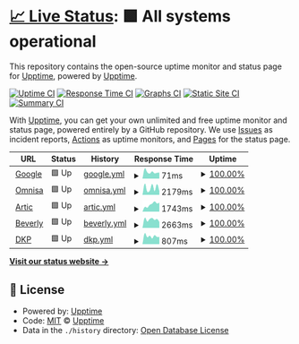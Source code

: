 # [📈 Live Status](https://demo.upptime.js.org): <!--live status--> **🟩 All systems operational**

This repository contains the open-source uptime monitor and status page for [Upptime](https://upptime.js.org), powered by [Upptime](https://github.com/upptime/upptime).

[![Uptime CI](https://github.com/mauroxReyes/upptime-phoenix-webs/workflows/Uptime%20CI/badge.svg)](https://github.com/mauroxReyes/upptime-phoenix-webs/actions?query=workflow%3A%22Uptime+CI%22)
[![Response Time CI](https://github.com/mauroxReyes/upptime-phoenix-webs/workflows/Response%20Time%20CI/badge.svg)](https://github.com/mauroxReyes/upptime-phoenix-webs/actions?query=workflow%3A%22Response+Time+CI%22)
[![Graphs CI](https://github.com/mauroxReyes/upptime-phoenix-webs/workflows/Graphs%20CI/badge.svg)](https://github.com/mauroxReyes/upptime-phoenix-webs/actions?query=workflow%3A%22Graphs+CI%22)
[![Static Site CI](https://github.com/mauroxReyes/upptime-phoenix-webs/workflows/Static%20Site%20CI/badge.svg)](https://github.com/mauroxReyes/upptime-phoenix-webs/actions?query=workflow%3A%22Static+Site+CI%22)
[![Summary CI](https://github.com/mauroxReyes/upptime-phoenix-webs/workflows/Summary%20CI/badge.svg)](https://github.com/mauroxReyes/upptime-phoenix-webs/actions?query=workflow%3A%22Summary+CI%22)

With [Upptime](https://upptime.js.org), you can get your own unlimited and free uptime monitor and status page, powered entirely by a GitHub repository. We use [Issues](https://github.com/upptime/upptime/issues) as incident reports, [Actions](https://github.com/mauroxReyes/upptime-phoenix-webs/actions) as uptime monitors, and [Pages](https://demo.upptime.js.org) for the status page.

<!--start: status pages-->
<!-- This summary is generated by Upptime (https://github.com/upptime/upptime) -->
<!-- Do not edit this manually, your changes will be overwritten -->
<!-- prettier-ignore -->
| URL | Status | History | Response Time | Uptime |
| --- | ------ | ------- | ------------- | ------ |
| <img alt="" src="https://favicons.githubusercontent.com/www.google.com" height="13"> [Google](https://www.google.com) | 🟩 Up | [google.yml](https://github.com/mauroxReyes/upptime-phoenix-webs/commits/HEAD/history/google.yml) | <details><summary><img alt="Response time graph" src="./graphs/google/response-time-week.png" height="20"> 71ms</summary><br><a href="https://demo.upptime.js.org/history/google"><img alt="Response time 83" src="https://img.shields.io/endpoint?url=https%3A%2F%2Fraw.githubusercontent.com%2FmauroxReyes%2Fupptime-phoenix-webs%2FHEAD%2Fapi%2Fgoogle%2Fresponse-time.json"></a><br><a href="https://demo.upptime.js.org/history/google"><img alt="24-hour response time 62" src="https://img.shields.io/endpoint?url=https%3A%2F%2Fraw.githubusercontent.com%2FmauroxReyes%2Fupptime-phoenix-webs%2FHEAD%2Fapi%2Fgoogle%2Fresponse-time-day.json"></a><br><a href="https://demo.upptime.js.org/history/google"><img alt="7-day response time 71" src="https://img.shields.io/endpoint?url=https%3A%2F%2Fraw.githubusercontent.com%2FmauroxReyes%2Fupptime-phoenix-webs%2FHEAD%2Fapi%2Fgoogle%2Fresponse-time-week.json"></a><br><a href="https://demo.upptime.js.org/history/google"><img alt="30-day response time 82" src="https://img.shields.io/endpoint?url=https%3A%2F%2Fraw.githubusercontent.com%2FmauroxReyes%2Fupptime-phoenix-webs%2FHEAD%2Fapi%2Fgoogle%2Fresponse-time-month.json"></a><br><a href="https://demo.upptime.js.org/history/google"><img alt="1-year response time 83" src="https://img.shields.io/endpoint?url=https%3A%2F%2Fraw.githubusercontent.com%2FmauroxReyes%2Fupptime-phoenix-webs%2FHEAD%2Fapi%2Fgoogle%2Fresponse-time-year.json"></a></details> | <details><summary><a href="https://demo.upptime.js.org/history/google">100.00%</a></summary><a href="https://demo.upptime.js.org/history/google"><img alt="All-time uptime 100.00%" src="https://img.shields.io/endpoint?url=https%3A%2F%2Fraw.githubusercontent.com%2FmauroxReyes%2Fupptime-phoenix-webs%2FHEAD%2Fapi%2Fgoogle%2Fuptime.json"></a><br><a href="https://demo.upptime.js.org/history/google"><img alt="24-hour uptime 100.00%" src="https://img.shields.io/endpoint?url=https%3A%2F%2Fraw.githubusercontent.com%2FmauroxReyes%2Fupptime-phoenix-webs%2FHEAD%2Fapi%2Fgoogle%2Fuptime-day.json"></a><br><a href="https://demo.upptime.js.org/history/google"><img alt="7-day uptime 100.00%" src="https://img.shields.io/endpoint?url=https%3A%2F%2Fraw.githubusercontent.com%2FmauroxReyes%2Fupptime-phoenix-webs%2FHEAD%2Fapi%2Fgoogle%2Fuptime-week.json"></a><br><a href="https://demo.upptime.js.org/history/google"><img alt="30-day uptime 100.00%" src="https://img.shields.io/endpoint?url=https%3A%2F%2Fraw.githubusercontent.com%2FmauroxReyes%2Fupptime-phoenix-webs%2FHEAD%2Fapi%2Fgoogle%2Fuptime-month.json"></a><br><a href="https://demo.upptime.js.org/history/google"><img alt="1-year uptime 100.00%" src="https://img.shields.io/endpoint?url=https%3A%2F%2Fraw.githubusercontent.com%2FmauroxReyes%2Fupptime-phoenix-webs%2FHEAD%2Fapi%2Fgoogle%2Fuptime-year.json"></a></details>
| <img alt="" src="https://favicons.githubusercontent.com/omnisaservicios.com" height="13"> [Omnisa](https://omnisaservicios.com/) | 🟩 Up | [omnisa.yml](https://github.com/mauroxReyes/upptime-phoenix-webs/commits/HEAD/history/omnisa.yml) | <details><summary><img alt="Response time graph" src="./graphs/omnisa/response-time-week.png" height="20"> 2179ms</summary><br><a href="https://demo.upptime.js.org/history/omnisa"><img alt="Response time 2177" src="https://img.shields.io/endpoint?url=https%3A%2F%2Fraw.githubusercontent.com%2FmauroxReyes%2Fupptime-phoenix-webs%2FHEAD%2Fapi%2Fomnisa%2Fresponse-time.json"></a><br><a href="https://demo.upptime.js.org/history/omnisa"><img alt="24-hour response time 1254" src="https://img.shields.io/endpoint?url=https%3A%2F%2Fraw.githubusercontent.com%2FmauroxReyes%2Fupptime-phoenix-webs%2FHEAD%2Fapi%2Fomnisa%2Fresponse-time-day.json"></a><br><a href="https://demo.upptime.js.org/history/omnisa"><img alt="7-day response time 2179" src="https://img.shields.io/endpoint?url=https%3A%2F%2Fraw.githubusercontent.com%2FmauroxReyes%2Fupptime-phoenix-webs%2FHEAD%2Fapi%2Fomnisa%2Fresponse-time-week.json"></a><br><a href="https://demo.upptime.js.org/history/omnisa"><img alt="30-day response time 2172" src="https://img.shields.io/endpoint?url=https%3A%2F%2Fraw.githubusercontent.com%2FmauroxReyes%2Fupptime-phoenix-webs%2FHEAD%2Fapi%2Fomnisa%2Fresponse-time-month.json"></a><br><a href="https://demo.upptime.js.org/history/omnisa"><img alt="1-year response time 2177" src="https://img.shields.io/endpoint?url=https%3A%2F%2Fraw.githubusercontent.com%2FmauroxReyes%2Fupptime-phoenix-webs%2FHEAD%2Fapi%2Fomnisa%2Fresponse-time-year.json"></a></details> | <details><summary><a href="https://demo.upptime.js.org/history/omnisa">100.00%</a></summary><a href="https://demo.upptime.js.org/history/omnisa"><img alt="All-time uptime 81.72%" src="https://img.shields.io/endpoint?url=https%3A%2F%2Fraw.githubusercontent.com%2FmauroxReyes%2Fupptime-phoenix-webs%2FHEAD%2Fapi%2Fomnisa%2Fuptime.json"></a><br><a href="https://demo.upptime.js.org/history/omnisa"><img alt="24-hour uptime 100.00%" src="https://img.shields.io/endpoint?url=https%3A%2F%2Fraw.githubusercontent.com%2FmauroxReyes%2Fupptime-phoenix-webs%2FHEAD%2Fapi%2Fomnisa%2Fuptime-day.json"></a><br><a href="https://demo.upptime.js.org/history/omnisa"><img alt="7-day uptime 100.00%" src="https://img.shields.io/endpoint?url=https%3A%2F%2Fraw.githubusercontent.com%2FmauroxReyes%2Fupptime-phoenix-webs%2FHEAD%2Fapi%2Fomnisa%2Fuptime-week.json"></a><br><a href="https://demo.upptime.js.org/history/omnisa"><img alt="30-day uptime 96.65%" src="https://img.shields.io/endpoint?url=https%3A%2F%2Fraw.githubusercontent.com%2FmauroxReyes%2Fupptime-phoenix-webs%2FHEAD%2Fapi%2Fomnisa%2Fuptime-month.json"></a><br><a href="https://demo.upptime.js.org/history/omnisa"><img alt="1-year uptime 81.72%" src="https://img.shields.io/endpoint?url=https%3A%2F%2Fraw.githubusercontent.com%2FmauroxReyes%2Fupptime-phoenix-webs%2FHEAD%2Fapi%2Fomnisa%2Fuptime-year.json"></a></details>
| <img alt="" src="https://favicons.githubusercontent.com/rticcoolers.net" height="13"> [Artic](https://rticcoolers.net/) | 🟩 Up | [artic.yml](https://github.com/mauroxReyes/upptime-phoenix-webs/commits/HEAD/history/artic.yml) | <details><summary><img alt="Response time graph" src="./graphs/artic/response-time-week.png" height="20"> 1743ms</summary><br><a href="https://demo.upptime.js.org/history/artic"><img alt="Response time 1089" src="https://img.shields.io/endpoint?url=https%3A%2F%2Fraw.githubusercontent.com%2FmauroxReyes%2Fupptime-phoenix-webs%2FHEAD%2Fapi%2Fartic%2Fresponse-time.json"></a><br><a href="https://demo.upptime.js.org/history/artic"><img alt="24-hour response time 2095" src="https://img.shields.io/endpoint?url=https%3A%2F%2Fraw.githubusercontent.com%2FmauroxReyes%2Fupptime-phoenix-webs%2FHEAD%2Fapi%2Fartic%2Fresponse-time-day.json"></a><br><a href="https://demo.upptime.js.org/history/artic"><img alt="7-day response time 1743" src="https://img.shields.io/endpoint?url=https%3A%2F%2Fraw.githubusercontent.com%2FmauroxReyes%2Fupptime-phoenix-webs%2FHEAD%2Fapi%2Fartic%2Fresponse-time-week.json"></a><br><a href="https://demo.upptime.js.org/history/artic"><img alt="30-day response time 1121" src="https://img.shields.io/endpoint?url=https%3A%2F%2Fraw.githubusercontent.com%2FmauroxReyes%2Fupptime-phoenix-webs%2FHEAD%2Fapi%2Fartic%2Fresponse-time-month.json"></a><br><a href="https://demo.upptime.js.org/history/artic"><img alt="1-year response time 1089" src="https://img.shields.io/endpoint?url=https%3A%2F%2Fraw.githubusercontent.com%2FmauroxReyes%2Fupptime-phoenix-webs%2FHEAD%2Fapi%2Fartic%2Fresponse-time-year.json"></a></details> | <details><summary><a href="https://demo.upptime.js.org/history/artic">100.00%</a></summary><a href="https://demo.upptime.js.org/history/artic"><img alt="All-time uptime 99.73%" src="https://img.shields.io/endpoint?url=https%3A%2F%2Fraw.githubusercontent.com%2FmauroxReyes%2Fupptime-phoenix-webs%2FHEAD%2Fapi%2Fartic%2Fuptime.json"></a><br><a href="https://demo.upptime.js.org/history/artic"><img alt="24-hour uptime 100.00%" src="https://img.shields.io/endpoint?url=https%3A%2F%2Fraw.githubusercontent.com%2FmauroxReyes%2Fupptime-phoenix-webs%2FHEAD%2Fapi%2Fartic%2Fuptime-day.json"></a><br><a href="https://demo.upptime.js.org/history/artic"><img alt="7-day uptime 100.00%" src="https://img.shields.io/endpoint?url=https%3A%2F%2Fraw.githubusercontent.com%2FmauroxReyes%2Fupptime-phoenix-webs%2FHEAD%2Fapi%2Fartic%2Fuptime-week.json"></a><br><a href="https://demo.upptime.js.org/history/artic"><img alt="30-day uptime 99.55%" src="https://img.shields.io/endpoint?url=https%3A%2F%2Fraw.githubusercontent.com%2FmauroxReyes%2Fupptime-phoenix-webs%2FHEAD%2Fapi%2Fartic%2Fuptime-month.json"></a><br><a href="https://demo.upptime.js.org/history/artic"><img alt="1-year uptime 99.73%" src="https://img.shields.io/endpoint?url=https%3A%2F%2Fraw.githubusercontent.com%2FmauroxReyes%2Fupptime-phoenix-webs%2FHEAD%2Fapi%2Fartic%2Fuptime-year.json"></a></details>
| <img alt="" src="https://favicons.githubusercontent.com/beverlyhillssa.com" height="13"> [Beverly](https://beverlyhillssa.com/) | 🟩 Up | [beverly.yml](https://github.com/mauroxReyes/upptime-phoenix-webs/commits/HEAD/history/beverly.yml) | <details><summary><img alt="Response time graph" src="./graphs/beverly/response-time-week.png" height="20"> 2663ms</summary><br><a href="https://demo.upptime.js.org/history/beverly"><img alt="Response time 2244" src="https://img.shields.io/endpoint?url=https%3A%2F%2Fraw.githubusercontent.com%2FmauroxReyes%2Fupptime-phoenix-webs%2FHEAD%2Fapi%2Fbeverly%2Fresponse-time.json"></a><br><a href="https://demo.upptime.js.org/history/beverly"><img alt="24-hour response time 1835" src="https://img.shields.io/endpoint?url=https%3A%2F%2Fraw.githubusercontent.com%2FmauroxReyes%2Fupptime-phoenix-webs%2FHEAD%2Fapi%2Fbeverly%2Fresponse-time-day.json"></a><br><a href="https://demo.upptime.js.org/history/beverly"><img alt="7-day response time 2663" src="https://img.shields.io/endpoint?url=https%3A%2F%2Fraw.githubusercontent.com%2FmauroxReyes%2Fupptime-phoenix-webs%2FHEAD%2Fapi%2Fbeverly%2Fresponse-time-week.json"></a><br><a href="https://demo.upptime.js.org/history/beverly"><img alt="30-day response time 3474" src="https://img.shields.io/endpoint?url=https%3A%2F%2Fraw.githubusercontent.com%2FmauroxReyes%2Fupptime-phoenix-webs%2FHEAD%2Fapi%2Fbeverly%2Fresponse-time-month.json"></a><br><a href="https://demo.upptime.js.org/history/beverly"><img alt="1-year response time 2244" src="https://img.shields.io/endpoint?url=https%3A%2F%2Fraw.githubusercontent.com%2FmauroxReyes%2Fupptime-phoenix-webs%2FHEAD%2Fapi%2Fbeverly%2Fresponse-time-year.json"></a></details> | <details><summary><a href="https://demo.upptime.js.org/history/beverly">100.00%</a></summary><a href="https://demo.upptime.js.org/history/beverly"><img alt="All-time uptime 85.13%" src="https://img.shields.io/endpoint?url=https%3A%2F%2Fraw.githubusercontent.com%2FmauroxReyes%2Fupptime-phoenix-webs%2FHEAD%2Fapi%2Fbeverly%2Fuptime.json"></a><br><a href="https://demo.upptime.js.org/history/beverly"><img alt="24-hour uptime 100.00%" src="https://img.shields.io/endpoint?url=https%3A%2F%2Fraw.githubusercontent.com%2FmauroxReyes%2Fupptime-phoenix-webs%2FHEAD%2Fapi%2Fbeverly%2Fuptime-day.json"></a><br><a href="https://demo.upptime.js.org/history/beverly"><img alt="7-day uptime 100.00%" src="https://img.shields.io/endpoint?url=https%3A%2F%2Fraw.githubusercontent.com%2FmauroxReyes%2Fupptime-phoenix-webs%2FHEAD%2Fapi%2Fbeverly%2Fuptime-week.json"></a><br><a href="https://demo.upptime.js.org/history/beverly"><img alt="30-day uptime 99.96%" src="https://img.shields.io/endpoint?url=https%3A%2F%2Fraw.githubusercontent.com%2FmauroxReyes%2Fupptime-phoenix-webs%2FHEAD%2Fapi%2Fbeverly%2Fuptime-month.json"></a><br><a href="https://demo.upptime.js.org/history/beverly"><img alt="1-year uptime 85.13%" src="https://img.shields.io/endpoint?url=https%3A%2F%2Fraw.githubusercontent.com%2FmauroxReyes%2Fupptime-phoenix-webs%2FHEAD%2Fapi%2Fbeverly%2Fuptime-year.json"></a></details>
| <img alt="" src="https://favicons.githubusercontent.com/dkplatam.com" height="13"> [DKP](https://dkplatam.com/) | 🟩 Up | [dkp.yml](https://github.com/mauroxReyes/upptime-phoenix-webs/commits/HEAD/history/dkp.yml) | <details><summary><img alt="Response time graph" src="./graphs/dkp/response-time-week.png" height="20"> 807ms</summary><br><a href="https://demo.upptime.js.org/history/dkp"><img alt="Response time 684" src="https://img.shields.io/endpoint?url=https%3A%2F%2Fraw.githubusercontent.com%2FmauroxReyes%2Fupptime-phoenix-webs%2FHEAD%2Fapi%2Fdkp%2Fresponse-time.json"></a><br><a href="https://demo.upptime.js.org/history/dkp"><img alt="24-hour response time 1014" src="https://img.shields.io/endpoint?url=https%3A%2F%2Fraw.githubusercontent.com%2FmauroxReyes%2Fupptime-phoenix-webs%2FHEAD%2Fapi%2Fdkp%2Fresponse-time-day.json"></a><br><a href="https://demo.upptime.js.org/history/dkp"><img alt="7-day response time 807" src="https://img.shields.io/endpoint?url=https%3A%2F%2Fraw.githubusercontent.com%2FmauroxReyes%2Fupptime-phoenix-webs%2FHEAD%2Fapi%2Fdkp%2Fresponse-time-week.json"></a><br><a href="https://demo.upptime.js.org/history/dkp"><img alt="30-day response time 726" src="https://img.shields.io/endpoint?url=https%3A%2F%2Fraw.githubusercontent.com%2FmauroxReyes%2Fupptime-phoenix-webs%2FHEAD%2Fapi%2Fdkp%2Fresponse-time-month.json"></a><br><a href="https://demo.upptime.js.org/history/dkp"><img alt="1-year response time 684" src="https://img.shields.io/endpoint?url=https%3A%2F%2Fraw.githubusercontent.com%2FmauroxReyes%2Fupptime-phoenix-webs%2FHEAD%2Fapi%2Fdkp%2Fresponse-time-year.json"></a></details> | <details><summary><a href="https://demo.upptime.js.org/history/dkp">100.00%</a></summary><a href="https://demo.upptime.js.org/history/dkp"><img alt="All-time uptime 98.46%" src="https://img.shields.io/endpoint?url=https%3A%2F%2Fraw.githubusercontent.com%2FmauroxReyes%2Fupptime-phoenix-webs%2FHEAD%2Fapi%2Fdkp%2Fuptime.json"></a><br><a href="https://demo.upptime.js.org/history/dkp"><img alt="24-hour uptime 100.00%" src="https://img.shields.io/endpoint?url=https%3A%2F%2Fraw.githubusercontent.com%2FmauroxReyes%2Fupptime-phoenix-webs%2FHEAD%2Fapi%2Fdkp%2Fuptime-day.json"></a><br><a href="https://demo.upptime.js.org/history/dkp"><img alt="7-day uptime 100.00%" src="https://img.shields.io/endpoint?url=https%3A%2F%2Fraw.githubusercontent.com%2FmauroxReyes%2Fupptime-phoenix-webs%2FHEAD%2Fapi%2Fdkp%2Fuptime-week.json"></a><br><a href="https://demo.upptime.js.org/history/dkp"><img alt="30-day uptime 99.55%" src="https://img.shields.io/endpoint?url=https%3A%2F%2Fraw.githubusercontent.com%2FmauroxReyes%2Fupptime-phoenix-webs%2FHEAD%2Fapi%2Fdkp%2Fuptime-month.json"></a><br><a href="https://demo.upptime.js.org/history/dkp"><img alt="1-year uptime 98.46%" src="https://img.shields.io/endpoint?url=https%3A%2F%2Fraw.githubusercontent.com%2FmauroxReyes%2Fupptime-phoenix-webs%2FHEAD%2Fapi%2Fdkp%2Fuptime-year.json"></a></details>

<!--end: status pages-->

[**Visit our status website →**](https://demo.upptime.js.org)

## 📄 License

- Powered by: [Upptime](https://github.com/upptime/upptime)
- Code: [MIT](./LICENSE) © [Upptime](https://upptime.js.org)
- Data in the `./history` directory: [Open Database License](https://opendatacommons.org/licenses/odbl/1-0/)
